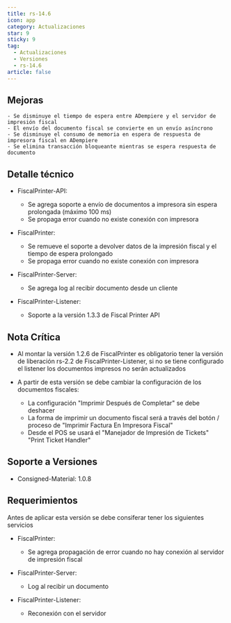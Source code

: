 ```yaml
---
title: rs-14.6
icon: app
category: Actualizaciones
star: 9
sticky: 9
tag:
  - Actualizaciones
  - Versiones
  - rs-14.6
article: false
---
```


## Mejoras

    - Se disminuye el tiempo de espera entre ADempiere y el servidor de impresión fiscal
    - El envío del documento fiscal se convierte en un envío asíncrono
    - Se disminuye el consumo de memoria en espera de respuesta de impresora fiscal en ADempiere
    - Se elimina transacción bloqueante mientras se espera respuesta de documento

## Detalle técnico

- FiscalPrinter-API:
  
  - Se agrega soporte a envío de documentos a impresora sin espera prolongada (máximo 100 ms)
  - Se propaga error cuando no existe conexión con impresora

- FiscalPrinter:
  
  - Se remueve el soporte a devolver datos de la impresión fiscal y el tiempo de espera prolongado
  - Se propaga error cuando no existe conexión con impresora

- FiscalPrinter-Server:

  - Se agrega log al recibir documento desde un cliente

- FiscalPrinter-Listener:

  - Soporte a la versión 1.3.3 de Fiscal Printer API

## Nota Crítica

- Al montar la versión 1.2.6 de FiscalPrinter es obligatorio tener la versión de liberación rs-2.2 de FiscalPrinter-Listener, si no se tiene configurado el listener los documentos impresos no serán actualizados
- A partir de esta versión se debe cambiar la configuración de los documentos fiscales:

  - La configuración "Imprimir Después de Completar" se debe deshacer
  - La forma de imprimir un documento fiscal será a través del botón / proceso de "Imprimir Factura En Impresora Fiscal"
  - Desde el POS se usará el "Manejador de Impresión de Tickets" "Print Ticket Handler"

## Soporte a Versiones

- Consigned-Material: 1.0.8

## Requerimientos

Antes de aplicar esta versión se debe consiferar tener los siguientes servicios

- FiscalPrinter:

  - Se agrega propagación de error cuando no hay conexión al servidor de impresión fiscal

- FiscalPrinter-Server:

  - Log al recibir un documento

- FiscalPrinter-Listener:

  - Reconexión con el servidor
